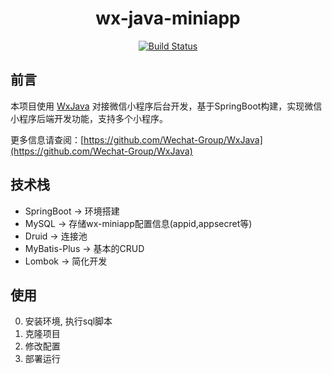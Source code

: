 <h1 align="center">wx-java-miniapp</h1>
<p align="center">
    <a href="https://www.travis-ci.com/gongsir0630/wx-java-miniapp">
        <img src="https://www.travis-ci.com/gongsir0630/wx-java-miniapp.svg?branch=main" alt="Build Status" />
    </a>
</p>

## 前言
本项目使用 [WxJava](https://github.com/Wechat-Group/WxJava) 对接微信小程序后台开发，基于SpringBoot构建，实现微信小程序后端开发功能，支持多个小程序。

更多信息请查阅：[https://github.com/Wechat-Group/WxJava](https://github.com/Wechat-Group/WxJava)

## 技术栈
* SpringBoot -> 环境搭建
* MySQL -> 存储wx-miniapp配置信息(appid,appsecret等)
* Druid -> 连接池
* MyBatis-Plus -> 基本的CRUD
* Lombok -> 简化开发

## 使用
0. 安装环境, 执行sql脚本
1. 克隆项目
2. 修改配置
3. 部署运行